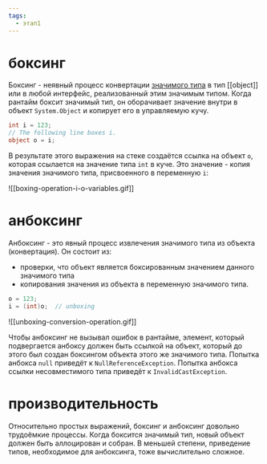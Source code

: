 ```yaml
---
tags:
  - этап1
---
```

# боксинг

Боксинг - неявный процесс конвертации [значимого типа](Value%20типы) в тип [[object]] или в любой интерфейс, реализованный этим значимым типом. Когда рантайм боксит значимый тип, он оборачивает значение внутри в объект `System.Object` и копирует его в управляемую кучу.

```cs
int i = 123;
// The following line boxes i.
object o = i;
```

В результате этого выражения на стеке создаётся ссылка на объект `o`, которая ссылается на значение типа `int` в куче. Это значение - копия значения значимого типа, присвоенного в переменную `i`:

![[boxing-operation-i-o-variables.gif]]

# анбоксинг

Анбоксинг - это явный процесс извлечения значимого типа из объекта (конвертация). Он состоит из:
- проверки, что объект является боксированным значением данного значимого типа
- копирования значения из объекта в переменную значимого типа.

```cs
o = 123;
i = (int)o;  // unboxing
```


![[unboxing-conversion-operation.gif]]

Чтобы анбоксинг не вызывал ошибок в рантайме, элемент, который подвергается анбоксу должен быть ссылкой на объект, который до этого был создан боксингом объекта этого же значимого типа. Попытка анбокса `null` приведёт к `NullReferenceException`. Попытка анбокса ссылки несовместимого типа приведёт к `InvalidCastException`.
# производительность

Относительно простых выражений, боксинг и анбоксинг довольно трудоёмкие процессы. Когда боксится значимый тип, новый объект должен быть аллоцирован и собран. В меньшей степени, приведение типов, необходимое для анбоксинга, тоже вычислительно сложное.